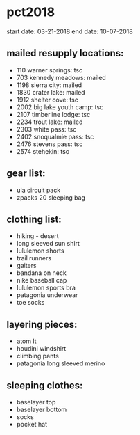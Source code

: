 # pct2018

start date: 03-21-2018
end date: 10-07-2018

## mailed resupply locations: 

- 110 warner springs: tsc
- 703 kennedy meadows: mailed
- 1198 sierra city: mailed
- 1830 crater lake: mailed
- 1912 shelter cove: tsc
- 2002 big lake youth camp: tsc
- 2107 timberline lodge: tsc
- 2234 trout lake: mailed
- 2303 white pass: tsc
- 2402 snoqualmie pass: tsc
- 2476 stevens pass: tsc
- 2574 stehekin: tsc

## gear list:
- ula circuit pack
- zpacks 20 sleeping bag


## clothing list:
- hiking - desert
- long sleeved sun shirt
- lululemon shorts
- trail runners
- gaiters
- bandana on neck
- nike baseball cap
- lululemon sports bra
- patagonia underwear
- toe socks

## layering pieces:
- atom lt
- houdini windshirt
- climbing pants
- patagonia long sleeved merino

## sleeping clothes:
- baselayer top
- baselayer bottom
- socks
- pocket hat


